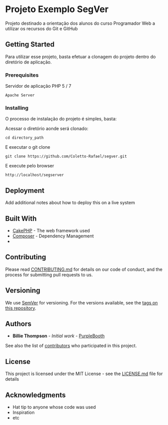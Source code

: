# Projeto Exemplo SegVer

Projeto destinado a orientação dos alunos do curso Programador Web a utilizar os recursos do Git e GitHub

## Getting Started

Para utilizar esse projeto, basta efetuar a clonagem do projeto dentro do diretório de aplicação.

### Prerequisites

Servidor de aplicação PHP 5 / 7

```
Apache Server
```

### Installing

O processo de instalação do projeto é simples, basta:

Acessar o diretório aonde será clonado:

```
cd directory_path
```

E executar o git clone

```
git clone https://github.com/Coletto-Rafael/segver.git
```

E execute pelo browser

```
http://localhost/segserver
```


## Deployment

Add additional notes about how to deploy this on a live system

## Built With

* [CakePHP](https://cakephp.org/) - The web framework used
* [Composer](https://getcomposer.org/) - Dependency Management
* 

## Contributing

Please read [CONTRIBUTING.md](https://gist.github.com/PurpleBooth/b24679402957c63ec426) for details on our code of conduct, and the process for submitting pull requests to us.

## Versioning

We use [SemVer](http://semver.org/) for versioning. For the versions available, see the [tags on this repository](https://github.com/your/project/tags). 

## Authors

* **Billie Thompson** - *Initial work* - [PurpleBooth](https://github.com/PurpleBooth)

See also the list of [contributors](https://github.com/your/project/contributors) who participated in this project.

## License

This project is licensed under the MIT License - see the [LICENSE.md](LICENSE.md) file for details

## Acknowledgments

* Hat tip to anyone whose code was used
* Inspiration
* etc
